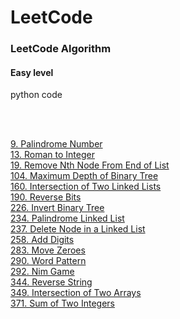 LeetCode
========

### LeetCode Algorithm
#### Easy level
python code  
  

[](http://nbviewer.jupyter.org/github/tsumy/LeetCode/blob/master/)  
[](http://nbviewer.jupyter.org/github/tsumy/LeetCode/blob/master/)  
[](http://nbviewer.jupyter.org/github/tsumy/LeetCode/blob/master/)  

[9. Palindrome Number](http://nbviewer.jupyter.org/github/tsumy/LeetCode/blob/master/9.%20Palindrome%20Number.ipynb)  
[13. Roman to Integer](http://nbviewer.jupyter.org/github/tsumy/LeetCode/blob/master/13.%20Roman%20to%20Integer.ipynb)  
[19. Remove Nth Node From End of List](http://nbviewer.jupyter.org/github/tsumy/LeetCode/blob/master/19.%20Remove%20Nth%20Node%20From%20End%20of%20List.ipynb)  
[104. Maximum Depth of Binary Tree](http://nbviewer.jupyter.org/github/tsumy/LeetCode/blob/master/104.%20Maximum%20Depth%20of%20Binary%20Tree.ipynb)  
[160. Intersection of Two Linked Lists](http://nbviewer.jupyter.org/github/tsumy/LeetCode/blob/master/160.%20Intersection%20of%20Two%20Linked%20Lists.ipynb)  
[190. Reverse Bits](http://nbviewer.jupyter.org/github/tsumy/LeetCode/blob/master/190.%20Reverse%20Bits.ipynb)  
[226. Invert Binary Tree](http://nbviewer.jupyter.org/github/tsumy/LeetCode/blob/master/226.%20Invert%20Binary%20Tree.ipynb)  
[234. Palindrome Linked List](http://nbviewer.jupyter.org/github/tsumy/LeetCode/blob/master/234.%20Palindrome%20Linked%20List.ipynb)  
[237. Delete Node in a Linked List](http://nbviewer.jupyter.org/github/tsumy/LeetCode/blob/master/237.%20Delete%20Node%20in%20a%20Linked%20List.ipynb)  
[258. Add Digits](http://nbviewer.jupyter.org/github/tsumy/LeetCode/blob/master/258.%20Add%20Digits.ipynb)  
[283. Move Zeroes](http://nbviewer.jupyter.org/github/tsumy/LeetCode/blob/master/283.%20Move%20Zeroes.ipynb)  
[290. Word Pattern](http://nbviewer.jupyter.org/github/tsumy/LeetCode/blob/master/290.%20Word%20Pattern.ipynb)  
[292. Nim Game](http://nbviewer.jupyter.org/github/tsumy/LeetCode/blob/master/292.%20Nim%20Game.ipynb)  
[344. Reverse String](http://nbviewer.jupyter.org/github/tsumy/LeetCode/blob/master/344.%20Reverse%20String.ipynb)  
[349. Intersection of Two Arrays](http://nbviewer.jupyter.org/github/tsumy/LeetCode/blob/master/349.%20Intersection%20of%20Two%20Arrays.ipynb)  
[371. Sum of Two Integers](http://nbviewer.jupyter.org/github/tsumy/LeetCode/blob/master/371.%20Sum%20of%20Two%20Integers.ipynb)  

